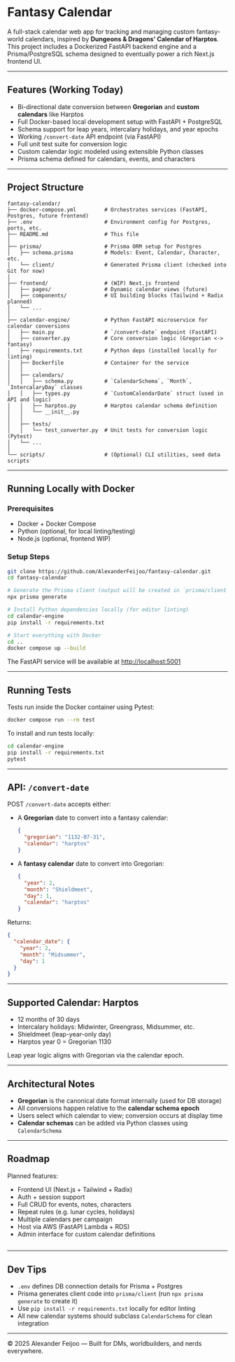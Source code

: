 # Fantasy Calendar

A full-stack calendar web app for tracking and managing custom fantasy-world calendars, inspired by **Dungeons & Dragons' Calendar of Harptos**. This project includes a Dockerized FastAPI backend engine and a Prisma/PostgreSQL schema designed to eventually power a rich Next.js frontend UI.

---

## Features (Working Today)

- Bi-directional date conversion between **Gregorian** and **custom calendars** like Harptos
- Full Docker-based local development setup with FastAPI + PostgreSQL
- Schema support for leap years, intercalary holidays, and year epochs
- Working `/convert-date` API endpoint (via FastAPI)
- Full unit test suite for conversion logic
- Custom calendar logic modeled using extensible Python classes
- Prisma schema defined for calendars, events, and characters

---

## Project Structure

```
fantasy-calendar/
├── docker-compose.yml         # Orchestrates services (FastAPI, Postgres, future frontend)
├── .env                       # Environment config for Postgres, ports, etc.
├── README.md                  # This file
│
├── prisma/                    # Prisma ORM setup for Postgres
│   ├── schema.prisma          # Models: Event, Calendar, Character, etc.
│   └── client/                # Generated Prisma client (checked into Git for now)
│
├── frontend/                  # (WIP) Next.js frontend
│   ├── pages/                 # Dynamic calendar views (future)
│   ├── components/            # UI building blocks (Tailwind + Radix planned)
│   └── ...
│
├── calendar-engine/           # Python FastAPI microservice for calendar conversions
│   ├── main.py                # `/convert-date` endpoint (FastAPI)
│   ├── converter.py           # Core conversion logic (Gregorian <-> fantasy)
│   ├── requirements.txt       # Python deps (installed locally for linting)
│   ├── Dockerfile             # Container for the service
│   │
│   ├── calendars/
│   │   ├── schema.py          # `CalendarSchema`, `Month`, `IntercalaryDay` classes
│   │   ├── types.py           # `CustomCalendarDate` struct (used in API and logic)
│   │   ├── harptos.py         # Harptos calendar schema definition
│   │   └── __init__.py
│   │
│   ├── tests/
│   │   └── test_converter.py  # Unit tests for conversion logic (Pytest)
│   └── ...
│
└── scripts/                   # (Optional) CLI utilities, seed data scripts
```

---

## Running Locally with Docker

### Prerequisites

- Docker + Docker Compose
- Python (optional, for local linting/testing)
- Node.js (optional, frontend WIP)

### Setup Steps

```bash
git clone https://github.com/AlexanderFeijoo/fantasy-calendar.git
cd fantasy-calendar

# Generate the Prisma client (output will be created in `prisma/client`)
npx prisma generate

# Install Python dependencies locally (for editor linting)
cd calendar-engine
pip install -r requirements.txt

# Start everything with Docker
cd ..
docker compose up --build
```

The FastAPI service will be available at [http://localhost:5001](http://localhost:5001)

---

## Running Tests

Tests run inside the Docker container using Pytest:

```bash
docker compose run --rm test
```

To install and run tests locally:

```bash
cd calendar-engine
pip install -r requirements.txt
pytest
```

---

## API: `/convert-date`

POST `/convert-date` accepts either:

- A **Gregorian** date to convert into a fantasy calendar:
  ```json
  {
    "gregorian": "1132-07-31",
    "calendar": "harptos"
  }
  ```

- A **fantasy calendar** date to convert into Gregorian:
  ```json
  {
    "year": 2,
    "month": "Shieldmeet",
    "day": 1,
    "calendar": "harptos"
  }
  ```

Returns:
```json
{
  "calendar_date": {
    "year": 2,
    "month": "Midsummer",
    "day": 1
  }
}
```

---

## Supported Calendar: Harptos

- 12 months of 30 days
- Intercalary holidays: Midwinter, Greengrass, Midsummer, etc.
- Shieldmeet (leap-year-only day)
- Harptos year 0 = Gregorian 1130

Leap year logic aligns with Gregorian via the calendar epoch.

---

## Architectural Notes

- **Gregorian** is the canonical date format internally (used for DB storage)
- All conversions happen relative to the **calendar schema epoch**
- Users select which calendar to view; conversion occurs at display time
- **Calendar schemas** can be added via Python classes using `CalendarSchema`

---

## Roadmap

Planned features:

- Frontend UI (Next.js + Tailwind + Radix)
- Auth + session support
- Full CRUD for events, notes, characters
- Repeat rules (e.g. lunar cycles, holidays)
- Multiple calendars per campaign
- Host via AWS (FastAPI Lambda + RDS)
- Admin interface for custom calendar definitions

## 

---

## Dev Tips

- `.env` defines DB connection details for Prisma + Postgres
- Prisma generates client code into `prisma/client` (run `npx prisma generate` to create it)
- Use `pip install -r requirements.txt` locally for editor linting
- All new calendar systems should subclass `CalendarSchema` for clean integration

---

© 2025 Alexander Feijoo — Built for DMs, worldbuilders, and nerds everywhere.
